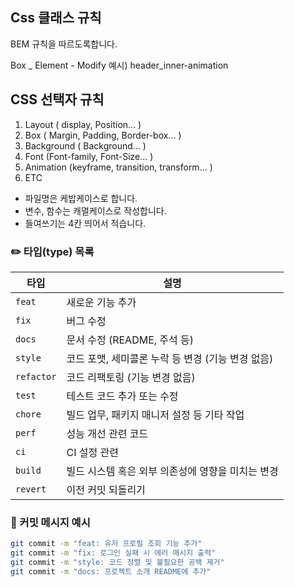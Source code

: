 ## Css 클래스 규칙

BEM 규칙을 따르도록합니다.

Box _ Element - Modify
예시) header_inner-animation

## CSS 선택자 규칙

1. Layout ( display, Position... )
2. Box ( Margin, Padding, Border-box... )
3. Background ( Background... )
4. Font (Font-family, Font-Size... )
5. Animation (keyframe, transition, transform... ) 
6. ETC

+ 파일명은 케밥케이스로 합니다.
+ 변수, 함수는 캐멀케이스로 작성합니다.
+ 들여쓰기는 4칸 띄어서 적습니다.


### ✏️ 타입(type) 목록

| 타입 | 설명 |
|------|------|
| `feat` | 새로운 기능 추가 |
| `fix` | 버그 수정 |
| `docs` | 문서 수정 (README, 주석 등) |
| `style` | 코드 포맷, 세미콜론 누락 등 변경 (기능 변경 없음) |
| `refactor` | 코드 리팩토링 (기능 변경 없음) |
| `test` | 테스트 코드 추가 또는 수정 |
| `chore` | 빌드 업무, 패키지 매니저 설정 등 기타 작업 |
| `perf` | 성능 개선 관련 코드 |
| `ci` | CI 설정 관련 |
| `build` | 빌드 시스템 혹은 외부 의존성에 영향을 미치는 변경 |
| `revert` | 이전 커밋 되돌리기 |

### 🧾 커밋 메시지 예시

```bash
git commit -m "feat: 유저 프로필 조회 기능 추가"
git commit -m "fix: 로그인 실패 시 에러 메시지 출력"
git commit -m "style: 코드 정렬 및 불필요한 공백 제거"
git commit -m "docs: 프로젝트 소개 README에 추가"
